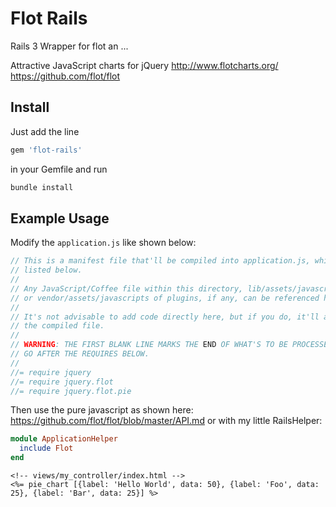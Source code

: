 # Flot Rails #
Rails 3 Wrapper for flot an ...

Attractive JavaScript charts for jQuery
http://www.flotcharts.org/
https://github.com/flot/flot


## Install ##
Just add the line 
```ruby
gem 'flot-rails' 
```
in your Gemfile and run 
```sh
bundle install
```

## Example Usage ##

Modify the `application.js` like shown below:

```js
// This is a manifest file that'll be compiled into application.js, which will include all the files
// listed below.
//
// Any JavaScript/Coffee file within this directory, lib/assets/javascripts, vendor/assets/javascripts,
// or vendor/assets/javascripts of plugins, if any, can be referenced here using a relative path.
//
// It's not advisable to add code directly here, but if you do, it'll appear at the bottom of the
// the compiled file.
//
// WARNING: THE FIRST BLANK LINE MARKS THE END OF WHAT'S TO BE PROCESSED, ANY BLANK LINE SHOULD
// GO AFTER THE REQUIRES BELOW.
//
//= require jquery
//= require jquery.flot
//= require jquery.flot.pie
```

Then use the pure javascript as shown here: https://github.com/flot/flot/blob/master/API.md
or with my little RailsHelper:

```ruby
module ApplicationHelper
  include Flot
end
```

```erb
<!-- views/my_controller/index.html -->
<%= pie_chart [{label: 'Hello World', data: 50}, {label: 'Foo', data: 25}, {label: 'Bar', data: 25}] %>
```